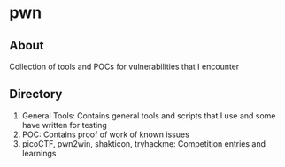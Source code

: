 # pwn

## About

Collection of tools and POCs for vulnerabilities that I encounter

## Directory

1. General Tools: Contains general tools and scripts that I use and some have written for testing
2. POC: Contains proof of work of known issues
3. picoCTF, pwn2win, shakticon, tryhackme: Competition entries and learnings
